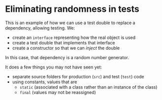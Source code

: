 # Eliminating randomness in tests

This is an example of how we can use a test double to replace a dependency, allowing testing. We:
- create an `interface` representing how the real object is used
- create a test double that implements that interface
- create a constructor so that we can *inject* the double

In this case, that dependency is a random number generator.

It does a few things you may not have seen yet:

- separate source folders for production (`src`) and test (`test`) code
- using constants, values that are
	- `static` (associated with a class rather than an instance of the class)
	- `final` (values may not be reassigned)